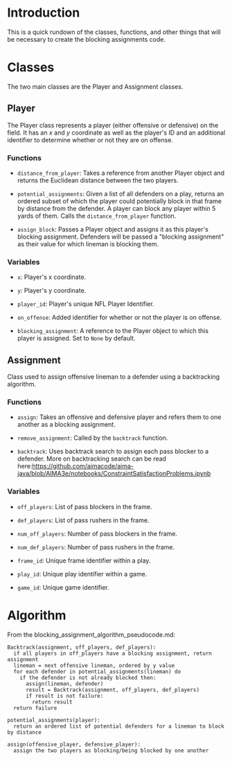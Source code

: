 # Introduction

This is a quick rundown of the classes, functions, and other things that will be necessary to create the blocking assignments code.

# Classes

The two main classes are the Player and Assignment classes.

## Player

The Player class represents a player (either offensive or defensive) on the field. It has an $x$ and $y$ coordinate as well as the player's ID and an additional identifier to determine whether or not they are on offense.

### Functions

- ```distance_from_player```: Takes a reference from another Player object and returns the Euclidean distance between the two players.

- ```potential_assignments```: Given a list of all defenders on a play, returns an ordered subset of which the player could potentially block in that frame by distance from the defender. A player can block any player within 5 yards of them. Calls the ```distance_from_player``` function.

- ```assign_block```: Passes a Player object and assigns it as this player's blocking assignment. Defenders will be passed a "blocking assignment" as their value for which lineman is blocking them.

### Variables

- ```x```: Player's x coordinate.

- ```y```: Player's y coordinate.

- ```player_id```: Player's unique NFL Player Identifier.

- ```on_offense```: Added identifier for whether or not the player is on offense.

- ```blocking_assignment```: A reference to the Player object to which this player is assigned. Set to ```None``` by default.

## Assignment

Class used to assign offensive lineman to a defender using a backtracking algorithm.

### Functions

- ```assign```: Takes an offensive and defensive player and refers them to one another as a blocking assignment.

- ```remove_assignment```: Called by the ```backtrack``` function. 

- ```backtrack```: Uses backtrack search to assign each pass blocker to a defender. More on backtracking search can be read here:https://github.com/aimacode/aima-java/blob/AIMA3e/notebooks/ConstraintSatisfactionProblems.ipynb

### Variables

- ```off_players```: List of pass blockers in the frame.

- ```def_players```: List of pass rushers in the frame.

- ```num_off_players```: Number of pass blockers in the frame.

- ```num_def_players```: Number of pass rushers in the frame.

- ```frame_id```: Unique frame identifier within a play.

- ```play_id```: Unique play identifier within a game.

- ```game_id```: Unique game identifier.

# Algorithm

From the blocking_assignment_algorithm_pseudocode.md:

    Backtrack(assignment, off_players, def_players):
      if all players in off_players have a blocking assignment, return assignment
      lineman = next offensive lineman, ordered by y value
      for each defender in potential_assignments(lineman) do
        if the defender is not already blocked then:
          assign(lineman, defender)
          result = Backtrack(assignment, off_players, def_players)
          if result is not failure:
            return result
      return failure
      
    potential_assignments(player):
      return an ordered list of potential defenders for a lineman to block by distance
      
    assign(offensive_player, defensive_player):
      assign the two players as blocking/being blocked by one another 
